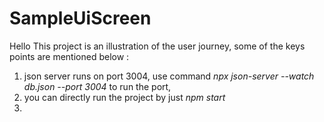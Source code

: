 # SampleUiScreen

Hello This project is an illustration of the user journey, some of the keys points are mentioned below :

1) json server runs on port 3004, use command *npx json-server --watch db.json --port 3004* to run the port,
2) you can directly run the project by just *npm start*
3)  

